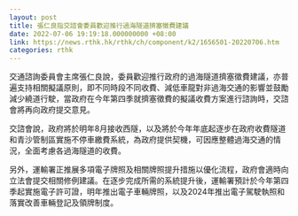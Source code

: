 ```yaml
---
layout: post
title: 張仁良指交諮會委員歡迎推行過海隧道擠塞徵費建議
date: 2022-07-06 19:19:18.000000000 +08:00
link: https://news.rthk.hk/rthk/ch/component/k2/1656501-20220706.htm
categories: rthk
---
```


交通諮詢委員會主席張仁良說，委員歡迎推行政府的過海隧道擠塞徵費建議，亦普遍支持相關擬議原則，即不同時段不同收費、減低車龍對非過海交通的影響並鼓勵減少繞道行駛，當政府在今年第四季就擠塞徵費的擬議收費方案進行諮詢時，交諮會將再向政府提交意見。

交諮會說，政府將於明年8月接收西隧，以及將於今年年底起逐步在政府收費隧道和青沙管制區實施不停車繳費系統，為政府提供契機，可因應整體過海交通的情況，全面考慮各過海隧道的收費。

另外，運輸署正推展多項電子牌照及相關牌照提升措施以優化流程，政府會適時向立法會提交相關修例建議。在逐步完成所需的系統提升後，運輸署預計於今年第四季起實施電子許可證，明年推出電子車輛牌照，以及2024年推出電子駕駛執照和落實改善車輛登記及領牌制度。
